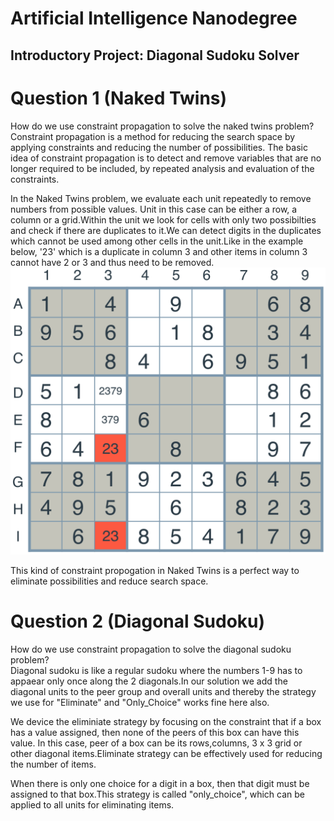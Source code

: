 # Artificial Intelligence Nanodegree
## Introductory Project: Diagonal Sudoku Solver

# Question 1 (Naked Twins)
How do we use constraint propagation to solve the naked twins problem?  
Constraint propagation is a method for reducing the search space by applying constraints and reducing the number of possibilities.
The basic idea of constraint propagation is to detect and remove variables that are no longer required to be included, by repeated analysis and evaluation of the constraints.

In the Naked Twins problem, we evaluate each unit repeatedly to remove numbers from possible values. Unit in this case can be either a row, a column or a grid.Within the unit we look for cells with only two possibilties and check if there are duplicates to it.We can detect digits in the duplicates which cannot be used among other cells in the unit.Like in the example below, '23' which is a duplicate in column 3 and other items in column 3 cannot have 2 or 3 and thus need to be removed.
<img src='naked-twins.png'>

This kind of constraint propogation in Naked Twins is a perfect way to eliminate possibilities and reduce search space.


# Question 2 (Diagonal Sudoku)
How do we use constraint propagation to solve the diagonal sudoku problem?  
Diagonal sudoku is like a regular sudoku where the numbers 1-9 has to appaear only once along the 2 diagonals.In our solution we add the diagonal units to the peer group and overall units and thereby the strategy we use for "Eliminate" and "Only_Choice" works fine here also.

We device the eliminiate strategy by focusing on the constraint that if a box has a value assigned, then none of the peers of this box can have this value. In this case, peer of a box can be its rows,columns, 3 x 3 grid or other diagonal items.Eliminate strategy can be effectively used for reducing the number of items. 

When there is only one choice for a digit in a box, then that digit must be assigned to that box.This strategy is called "only_choice", which can be applied to all units for eliminating items.

